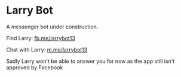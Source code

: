 # Larry Bot

A messenger bot under construction.

Find Larry: [fb.me/larrybot13](https://fb.me/larrybot13)

Chat with Larry: [m.me/larrybot13](https://m.me/larrybot13)

Sadly Larry won't be able to answer you for now as the app still isn't approved by Facebook
